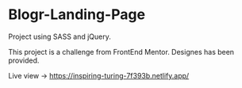 # Blogr-Landing-Page
Project using SASS and jQuery.

This project is a challenge from FrontEnd Mentor. Designes has been provided.

Live view -> https://inspiring-turing-7f393b.netlify.app/
